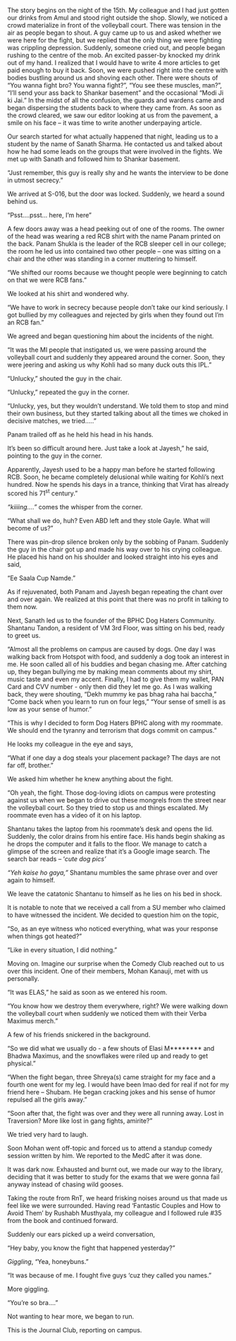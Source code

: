 <p><!-- wp:paragraph --></p>
<p>The story begins on the night of the 15th. My colleague and I had just gotten our drinks from Amul and stood right outside the shop. Slowly, we noticed a crowd materialize in front of the volleyball court. There was tension in the air as people began to shout. A guy came up to us and asked whether we were here for the fight, but we replied that the only thing we were fighting was crippling depression. Suddenly, someone cried out, and people began rushing to the centre of the mob. An excited passer-by knocked my drink out of my hand. I realized that I would have to write 4 more articles to get paid enough to buy it back. Soon, we were pushed right into the centre with bodies bustling around us and shoving each other. There were shouts of “You wanna fight bro? You wanna fight?”, “You see these muscles, man?”, “I’ll send your ass back to Shankar basement” and the occasional “Modi Ji ki Jai.” In the midst of all the confusion, the guards and wardens came and began dispersing the students back to where they came from. As soon as the crowd cleared, we saw our editor looking at us from the pavement, a smile on his face – it was time to write another underpaying article.</p>
<p><!-- /wp:paragraph --></p>
<p><!-- wp:paragraph --></p>
<p>Our search started for what actually happened that night, leading us to a student by the name of Sanath Sharma. He contacted us and talked about how he had some leads on the groups that were involved in the fights. We met up with Sanath and followed him to Shankar basement.</p>
<p><!-- /wp:paragraph --></p>
<p><!-- wp:paragraph --></p>
<p>“Just remember, this guy is really shy and he wants the interview to be done in utmost secrecy.”</p>
<p><!-- /wp:paragraph --></p>
<p><!-- wp:paragraph --></p>
<p>We arrived at S-016, but the door was locked. Suddenly, we heard a sound behind us.</p>
<p><!-- /wp:paragraph --></p>
<p><!-- wp:paragraph --></p>
<p>“Psst….psst… here, I’m here”</p>
<p><!-- /wp:paragraph --></p>
<p><!-- wp:paragraph --></p>
<p>A few doors away was a head peeking out of one of the rooms. The owner of the head was wearing a red RCB shirt with the name Panam printed on the back. Panam Shukla is the leader of the RCB sleeper cell in our college; the room he led us into contained two other people – one was sitting on a chair and the other was standing in a corner muttering to himself.</p>
<p><!-- /wp:paragraph --></p>
<p><!-- wp:paragraph --></p>
<p>“We shifted our rooms because we thought people were beginning to catch on that we were RCB fans.”</p>
<p><!-- /wp:paragraph --></p>
<p><!-- wp:paragraph --></p>
<p>We looked at his shirt and wondered why.</p>
<p><!-- /wp:paragraph --></p>
<p><!-- wp:paragraph --></p>
<p>“We have to work in secrecy because people don’t take our kind seriously. I got bullied by my colleagues and rejected by girls when they found out I’m an RCB fan.”</p>
<p><!-- /wp:paragraph --></p>
<p><!-- wp:paragraph --></p>
<p>We agreed and began questioning him about the incidents of the night.</p>
<p><!-- /wp:paragraph --></p>
<p><!-- wp:paragraph --></p>
<p>“It was the MI people that instigated us, we were passing around the volleyball court and suddenly they appeared around the corner. Soon, they were jeering and asking us why Kohli had so many duck outs this IPL.”</p>
<p><!-- /wp:paragraph --></p>
<p><!-- wp:paragraph --></p>
<p>“Unlucky,” shouted the guy in the chair.</p>
<p><!-- /wp:paragraph --></p>
<p><!-- wp:paragraph --></p>
<p>“Unlucky,” repeated the guy in the corner.</p>
<p><!-- /wp:paragraph --></p>
<p><!-- wp:paragraph --></p>
<p>“Unlucky, yes, but they wouldn’t understand. We told them to stop and mind their own business, but they started talking about all the times we choked in decisive matches, we tried…..”</p>
<p><!-- /wp:paragraph --></p>
<p><!-- wp:paragraph --></p>
<p>Panam trailed off as he held his head in his hands.</p>
<p><!-- /wp:paragraph --></p>
<p><!-- wp:paragraph --></p>
<p>It’s been so difficult around here. Just take a look at Jayesh,” he said, pointing to the guy in the corner.</p>
<p><!-- /wp:paragraph --></p>
<p><!-- wp:paragraph --></p>
<p>Apparently, Jayesh used to be a happy man before he started following RCB. Soon, he became completely delusional while waiting for Kohli’s next hundred. Now he spends his days in a trance, thinking that Virat has already scored his 71<sup>st</sup> century.”</p>
<p><!-- /wp:paragraph --></p>
<p><!-- wp:paragraph --></p>
<p><em>“kiiiing….”&nbsp;</em>comes the whisper from the corner.</p>
<p><!-- /wp:paragraph --></p>
<p><!-- wp:paragraph --></p>
<p>“What shall we do, huh? Even ABD left and they stole Gayle. What will become of us?”</p>
<p><!-- /wp:paragraph --></p>
<p><!-- wp:paragraph --></p>
<p>There was pin-drop silence broken only by the sobbing of Panam. Suddenly the guy in the chair got up and made his way over to his crying colleague. He placed his hand on his shoulder and looked straight into his eyes and said,</p>
<p><!-- /wp:paragraph --></p>
<p><!-- wp:paragraph --></p>
<p>“Ee Saala Cup Namde.”</p>
<p><!-- /wp:paragraph --></p>
<p><!-- wp:paragraph --></p>
<p>As if rejuvenated, both Panam and Jayesh began repeating the chant over and over again. We realized at this point that there was no profit in talking to them now.</p>
<p><!-- /wp:paragraph --></p>
<p><!-- wp:paragraph --></p>
<p>Next, Sanath led us to the founder of the BPHC Dog Haters Community. Shantanu Tandon, a resident of VM 3rd Floor, was sitting on his bed, ready to greet us.</p>
<p><!-- /wp:paragraph --></p>
<p><!-- wp:paragraph --></p>
<p>“Almost all the problems on campus are caused by dogs. One day I was walking back from Hotspot with food, and suddenly a dog took an interest in me. He soon called all of his buddies and began chasing me. After catching up, they began bullying me by making mean comments about my shirt, music taste and even my accent. Finally, I had to give them my wallet, PAN Card and CVV number - only then did they let me go. As I was walking back, they were shouting, “Dekh mummy ke pas bhag raha hai baccha,” “Come back when you learn to run on four legs,” “Your sense of smell is as low as your sense of humor.”</p>
<p><!-- /wp:paragraph --></p>
<p><!-- wp:paragraph --></p>
<p>“This is why I decided to form Dog Haters BPHC along with my roommate. We should end the tyranny and terrorism that dogs commit on campus.”</p>
<p><!-- /wp:paragraph --></p>
<p><!-- wp:paragraph --></p>
<p>He looks my colleague in the eye and says,</p>
<p><!-- /wp:paragraph --></p>
<p><!-- wp:paragraph --></p>
<p>“What if one day a dog steals your placement package? The days are not far off, brother.”</p>
<p><!-- /wp:paragraph --></p>
<p><!-- wp:paragraph --></p>
<p>We asked him whether he knew anything about the fight.</p>
<p><!-- /wp:paragraph --></p>
<p><!-- wp:paragraph --></p>
<p>“Oh yeah, the fight. Those dog-loving idiots on campus were protesting against us when we began to drive out these mongrels from the street near the volleyball court. So they tried to stop us and things escalated. My roommate even has a video of it on his laptop.</p>
<p><!-- /wp:paragraph --></p>
<p><!-- wp:paragraph --></p>
<p>Shantanu takes the laptop from his roommate’s desk and opens the lid. Suddenly, the color drains from his entire face. His hands begin shaking as he drops the computer and it falls to the floor. We manage to catch a glimpse of the screen and realize that it’s a Google image search. The search bar reads – ‘<em>cute dog pics’</em></p>
<p><!-- /wp:paragraph --></p>
<p><!-- wp:paragraph --></p>
<p><em>“Yeh kaise ho gaya,”</em>&nbsp;Shantanu mumbles the same phrase over and over again to himself.</p>
<p><!-- /wp:paragraph --></p>
<p><!-- wp:paragraph --></p>
<p>We leave the catatonic Shantanu to himself as he lies on his bed in shock.</p>
<p><!-- /wp:paragraph --></p>
<p><!-- wp:paragraph --></p>
<p>It is notable to note that we received a call from a SU member who claimed to have witnessed the incident. We decided to question him on the topic,</p>
<p><!-- /wp:paragraph --></p>
<p><!-- wp:paragraph --></p>
<p>“So, as an eye witness who noticed everything, what was your response when things got heated?”</p>
<p><!-- /wp:paragraph --></p>
<p><!-- wp:paragraph --></p>
<p>“Like in every situation, I did nothing.”</p>
<p><!-- /wp:paragraph --></p>
<p><!-- wp:paragraph --></p>
<p>Moving on. Imagine our surprise when the Comedy Club reached out to us over this incident. One of their members, Mohan Kanauji, met with us personally.</p>
<p><!-- /wp:paragraph --></p>
<p><!-- wp:paragraph --></p>
<p>“It was ELAS,” he said as soon as we entered his room.</p>
<p><!-- /wp:paragraph --></p>
<p><!-- wp:paragraph --></p>
<p>“You know how we destroy them everywhere, right? We were walking down the volleyball court when suddenly we noticed them with their Verba Maximus merch.”</p>
<p><!-- /wp:paragraph --></p>
<p><!-- wp:paragraph --></p>
<p>A few of his friends snickered in the background.</p>
<p><!-- /wp:paragraph --></p>
<p><!-- wp:paragraph --></p>
<p>“So we did what we usually do - a few shouts of Elasi M******** and Bhadwa Maximus, and the snowflakes were riled up and ready to get physical.”</p>
<p><!-- /wp:paragraph --></p>
<p><!-- wp:paragraph --></p>
<p>“When the fight began, three Shreya(s) came straight for my face and a fourth one went for my leg. I would have been lmao ded for real if not for my friend here – Shubam. He began cracking jokes and his sense of humor repulsed all the girls away.”</p>
<p><!-- /wp:paragraph --></p>
<p><!-- wp:paragraph --></p>
<p>“Soon after that, the fight was over and they were all running away. Lost in Traversion? More like lost in gang fights, amirite?”</p>
<p><!-- /wp:paragraph --></p>
<p><!-- wp:paragraph --></p>
<p>We tried very hard to laugh.</p>
<p><!-- /wp:paragraph --></p>
<p><!-- wp:paragraph --></p>
<p>Soon Mohan went off-topic and forced us to attend a standup comedy session written by him. We reported to the MedC after it was done.</p>
<p><!-- /wp:paragraph --></p>
<p><!-- wp:paragraph --></p>
<p>It was dark now. Exhausted and burnt out, we made our way to the library, deciding that it was better to study for the exams that we were gonna fail anyway instead of chasing wild gooses.</p>
<p><!-- /wp:paragraph --></p>
<p><!-- wp:paragraph --></p>
<p>Taking the route from RnT, we heard frisking noises around us that made us feel like we were surrounded. Having read ‘Fantastic Couples and How to Avoid Them’ by Rushabh Musthyala, my colleague and I followed rule #35 from the book and continued forward.</p>
<p><!-- /wp:paragraph --></p>
<p><!-- wp:paragraph --></p>
<p>Suddenly our ears picked up a weird conversation,</p>
<p><!-- /wp:paragraph --></p>
<p><!-- wp:paragraph --></p>
<p>“Hey baby, you know the fight that happened yesterday?”</p>
<p><!-- /wp:paragraph --></p>
<p><!-- wp:paragraph --></p>
<p><em>Giggling</em>, “Yea, honeybuns.”</p>
<p><!-- /wp:paragraph --></p>
<p><!-- wp:paragraph --></p>
<p>“It was because of me. I fought five guys ‘cuz they called you names.”</p>
<p><!-- /wp:paragraph --></p>
<p><!-- wp:paragraph --></p>
<p>More giggling.</p>
<p><!-- /wp:paragraph --></p>
<p><!-- wp:paragraph --></p>
<p>“You’re so bra….”</p>
<p><!-- /wp:paragraph --></p>
<p><!-- wp:paragraph --></p>
<p>Not wanting to hear more, we began to run.</p>
<p><!-- /wp:paragraph --></p>
<p><!-- wp:paragraph --></p>
<p>This is the Journal Club, reporting on campus.</p>
<p><!-- /wp:paragraph --></p>
